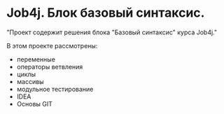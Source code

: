 # Job4j. Блок базовый синтаксис.
"Проект содержит решения блока "Базовый синтаксис" курса Job4j."

В этом проекте рассмотрены: 
- переменные
- операторы ветвления
- циклы
- массивы
- модульное тестирование
- IDEA
- Основы GIT